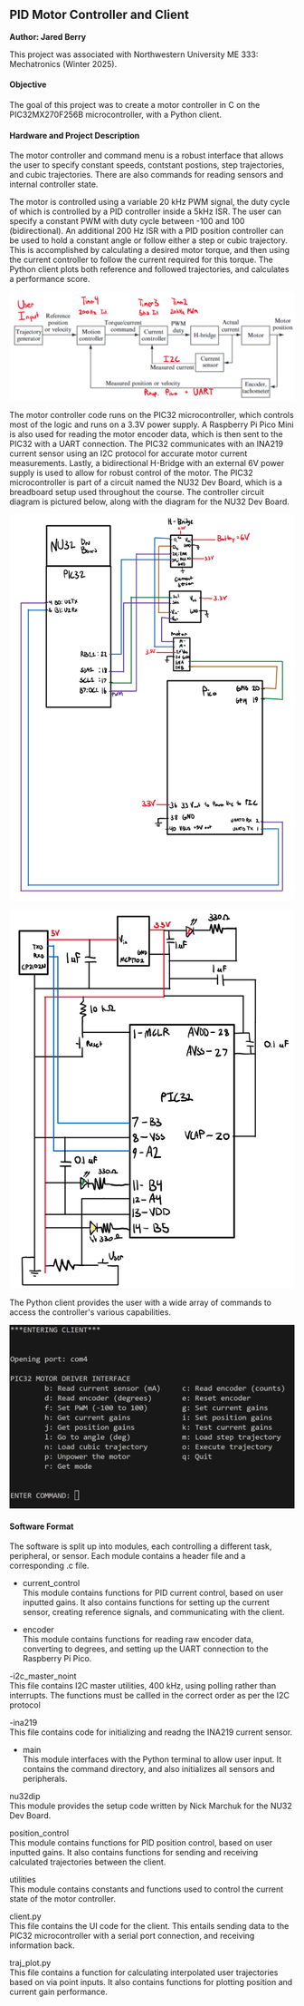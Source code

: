 ## PID Motor Controller and Client
**Author: Jared Berry**

This project was associated with Northwestern University ME 333: Mechatronics (Winter 2025).

#### Objective
The goal of this project was to create a motor controller in C on the PIC32MX270F256B microcontroller, with a Python client.

#### Hardware and Project Description
The motor controller and command menu is a robust interface that allows the user to specify constant speeds, contstant postions,
step trajectories, and cubic trajectories. There are also commands for reading sensors and internal controller state. 

The motor is controlled using a variable 20 kHz PWM signal, the duty cycle of which is controlled by a PID controller inside a 5kHz ISR. The user can specify a constant PWM with duty cycle between -100 and 100 (bidirectional). An additional 200 Hz ISR with a PID position controller can be used to hold a constant angle or follow either a step or cubic trajectory. This is accomplished by calculating a desired motor torque, and then using the current controller to follow the current required for this torque. The Python client plots both reference and followed trajectories, and calculates a performance score.

![block_diagram.png](Figures/block_diagram.png)

The motor controller code runs on the PIC32 microcontroller, which controls most of the logic and runs on a 3.3V power supply. A Raspberry Pi Pico Mini is also used for reading the motor encoder data, which is then sent to the PIC32 with a UART connection. The PIC32 communicates with an INA219 current sensor using an I2C protocol for accurate motor current measurements. Lastly, a bidirectional H-Bridge with an external 6V power supply is used to allow for robust control of the motor. The PIC32 microcontroller is part of a circuit named the NU32 Dev Board, which is a breadboard setup used throughout the course. The controller circuit diagram is pictured below, along with the diagram for the NU32 Dev Board.

![controller_circuit.png](Figures/controller_circuit.png)

![NU32dev_circuit.png](Figures/NU32dev_circuit.png)

The Python client provides the user with a wide array of commands to access the controller's various capabilities.

![client_menu.png](Figures/client_menu.png)

#### Software Format
The software is split up into modules, each controlling a different task, peripheral, or sensor. Each module contains a header file and a corresponding .c file.

- current_control<br>
This module contains functions for PID current control, based on user inputted gains. It also contains functions for setting up the current sensor, creating reference signals, and communicating with the client.

- encoder<br>
This module contains functions for reading raw encoder data, converting to degrees, and setting up the UART connection to the Raspberry Pi Pico.

-i2c_master_noint<br>
This file contains I2C master utilities, 400 kHz, using polling rather than interrupts. The functions must be callled in the correct order as per the I2C protocol

-ina219<br>
This file contains code for initializing and readng the INA219 current sensor.

- main<br>
This module interfaces with the Python terminal to allow user input. It contains the command directory, and also
initializes all sensors and peripherals. 

nu32dip<br>
This module provides the setup code written by Nick Marchuk for the NU32 Dev Board.

position_control<br>
This module contains functions for PID position control, based on user inputted gains. It also contains functions for sending and receiving calculated trajectories between the client.

utilities<br>
This module contains constants and functions used to control the current state of the motor controller.

client.py<br>
This file contains the UI code for the client. This entails sending data to the PIC32 microcontroller with a serial port connection, and receiving information back.

traj_plot.py<br>
This file contains a function for calculating interpolated user trajectories based on via point inputs. It also contains functions for plotting position and current gain performance.